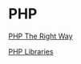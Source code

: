 # PHP

[PHP The Right Way](http://www.phptherightway.com/)

[PHP Libraries](https://www.programmableweb.com/news/15-best-php-libraries-every-developer-should-know/analysis/2015/11/18)